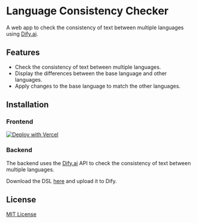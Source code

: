 # Language Consistency Checker

A web app to check the consistency of text between multiple languages using [Dify.ai](https://dify.ai/).

## Features

- Check the consistency of text between multiple languages.
- Display the differences between the base language and other languages.
- Apply changes to the base language to match the other languages.

## Installation

### Frontend

[![Deploy with Vercel](https://vercel.com/button)](https://vercel.com/new/clone?repository-url=https%3A%2F%2Fgithub.com%2Fstvlynn%2Flangfixer)

### Backend

The backend uses the [Dify.ai](https://dify.ai/) API to check the consistency of text between multiple languages.

Download the DSL [here](./LanguageConsistencyChecker.yml) and upload it to Dify.

## License

[MIT License](./LICENSE)